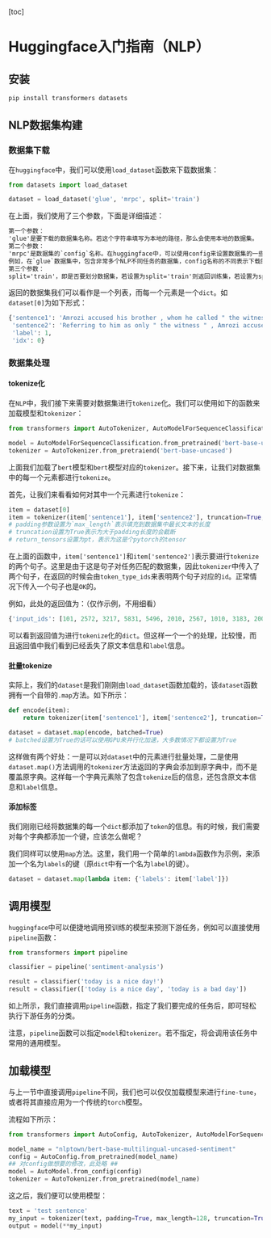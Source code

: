[toc]

# Huggingface入门指南（NLP）

## 安装

```bash
pip install transformers datasets
```

## NLP数据集构建

### 数据集下载

在`huggingface`中，我们可以使用`load_dataset`函数来下载数据集：

```python
from datasets import load_dataset

dataset = load_dataset('glue', 'mrpc', split='train')
```

在上面，我们使用了三个参数，下面是详细描述：

```tex
第一个参数：
'glue'是要下载的数据集名称。若这个字符串填写为本地的路径，那么会使用本地的数据集。
第二个参数：
'mrpc'是数据集的`config`名称。在huggingface中，可以使用config来设置数据集的一些参数。
例如，在`glue`数据集中，包含非常多个NLP不同任务的数据集，config名称的不同表示下载的具体数据集也不同。
第三个参数：
split='train'，即是否要划分数据集，若设置为split='train'则返回训练集，若设置为split='test'则返回测试集。若不设置该参数，则会返回一个dict，包含dataset['train']、dataset['validation']、dataset['test']
```

返回的数据集我们可以看作是一个列表，而每一个元素是一个`dict`。如`dataset[0]`为如下形式：

```python
{'sentence1': 'Amrozi accused his brother , whom he called " the witness " , of deliberately distorting his evidence .',
 'sentence2': 'Referring to him as only " the witness " , Amrozi accused his brother of deliberately distorting his evidence .',
 'label': 1,
 'idx': 0}
```

### 数据集处理

#### tokenize化

在`NLP`中，我们接下来需要对数据集进行`tokenize`化。我们可以使用如下的函数来加载模型和`tokenizer`：

```python
from transformers import AutoTokenizer, AutoModelForSequenceClassification

model = AutoModelForSequenceClassification.from_pretrained('bert-base-uncased')
tokenizer = AutoTokenizer.from_pretraiend('bert-base-uncased')
```

上面我们加载了`bert`模型和`bert`模型对应的`tokenizer`。接下来，让我们对数据集中的每一个元素都进行`tokenize`。

首先，让我们来看看如何对其中一个元素进行`tokenize`：

```python
item = dataset[0]
item = tokenizer(item['sentence1'], item['sentence2'], truncation=True, padding='max_length', return_tensors='pt')
# padding参数设置为`max_length`表示填充到数据集中最长文本的长度
# truncation设置为True表示为大于padding长度的会截断
# return_tensors设置为pt，表示为这是个pytorch的tensor
```

在上面的函数中，`item['sentence1']`和`item['sentence2']`表示要进行`tokenize`的两个句子。这里是由于这是句子对任务匹配的数据集，因此`tokenizer`中传入了两个句子，在返回的时候会由`token_type_ids`来表明两个句子对应的`id`。正常情况下传入一个句子也是`OK`的。

例如，此处的返回值为：（仅作示例，不用细看）

```python
{'input_ids': [101, 2572, 3217, 5831, 5496, 2010, 2567, 1010, 3183, 2002, 2170, 1000, 1996, 7409, 1000, 1010, 1997, 9969, 4487, 23809, 3436, 2010, 3350, 1012, 102, 7727, 2000, 2032, 2004, 2069, 1000, 1996, 7409, 1000, 1010, 2572, 3217, 5831, 5496, 2010, 2567, 1997, 9969, 4487, 23809, 3436, 2010, 3350, 1012, 102, 0, 0...], 'token_type_ids': [0, 0, 0, 0, 0, 0, 0, 0, 0, 0, 0, 0, 0, 0, 0, 0, 0, 0, 0, 0, 0, 0, 0, 0, 0, 1, 1, 1, 1, 1, 1, 1, 1, 1, 1, 1, 1, 1, 1, 1, 1, 1, 1, 1, 1, 1, 1, 1, 1, 1, 0, 0,...], 'attention_mask': [1, 1, 1, 1, 1, 1, 1, 1, 1, 1, 1, 1, 1, 1, 1, 1, 1, 1, 1, 1, 1, 1, 1, 1, 1, 1, 1, 1, 1, 1, 1, 1, 1, 1, 1, 1, 1, 1, 1, 1, 1, 1, 1, 1, 1, 1, 1, 1, 1, 1, 0, 0, ...]}
```

可以看到返回值为进行`tokenize`化的`dict`。但这样一个一个的处理，比较慢，而且返回值中我们看到已经丢失了原文本信息和`label`信息。

#### 批量tokenize

实际上，我们的`dataset`是我们刚刚由`load_dataset`函数加载的，该`dataset`函数拥有一个自带的`.map`方法。如下所示：

```python
def encode(item):
    return tokenizer(item['sentence1'], item['sentence2'], truncation=True, padding='max_length', return_tensors='pt')

dataset = dataset.map(encode, batched=True)
# batched设置为True的话可以使用GPU来并行化加速，大多数情况下都设置为True
```

这样做有两个好处：一是可以对`dataset`中的元素进行批量处理，二是使用`dataset.map()`方法调用的`tokenizer`方法返回的字典会添加到原字典中，而不是覆盖原字典。这样每一个字典元素除了包含`tokenize`后的信息，还包含原文本信息和`label`信息。

#### 添加标签

我们刚刚已经将数据集的每一个`dict`都添加了`token`的信息。有的时候，我们需要对每个字典都添加一个键，应该怎么做呢？

我们同样可以使用`map`方法。这里，我们用一个简单的`lambda`函数作为示例，来添加一个名为`labels`的键（原`dict`中有一个名为`label`的键）。

```python
dataset = dataset.map(lambda item: {'labels': item['label']})
```

## 调用模型

`huggingface`中可以便捷地调用预训练的模型来预测下游任务，例如可以直接使用`pipeline`函数：

```python
from transformers import pipeline

classifier = pipeline('sentiment-analysis')

result = classifier('today is a nice day!')
result = classifier(['today is a nice day', 'today is a bad day'])
```

如上所示，我们直接调用`pipeline`函数，指定了我们要完成的任务后，即可轻松执行下游任务的分类。

注意，`pipeline`函数可以指定`model`和`tokenizer`。若不指定，将会调用该任务中常用的通用模型。

## 加载模型

与上一节中直接调用`pipeline`不同，我们也可以仅仅加载模型来进行`fine-tune`，或者将其直接应用为一个传统的`torch`模型。

流程如下所示：

```python
from transformers import AutoConfig, AutoTokenizer, AutoModelForSequenceClassification, AutoModel

model_name = "nlptown/bert-base-multilingual-uncased-sentiment"
config = AutoConfig.from_pretrained(model_name)
## 对config做想要的修改，此处略 ##
model = AutoModel.from_config(config)
tokenizer = AutoTokenizer.from_pretrained(model_name)
```

这之后，我们便可以使用模型：

```python
text = 'test sentence'
my_input = tokenizer(text, padding=True, max_length=128, truncation=True, return_tensors='pt')
output = model(**my_input)
```



